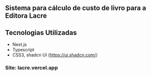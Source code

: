 ## Sistema para cálculo de custo de livro para a Editora Lacre

## Tecnologias Utilizadas

- Next.js
- Typescript
- CSS3, shadcn UI (https://ui.shadcn.com/)

### Site: lacre.vercel.app
